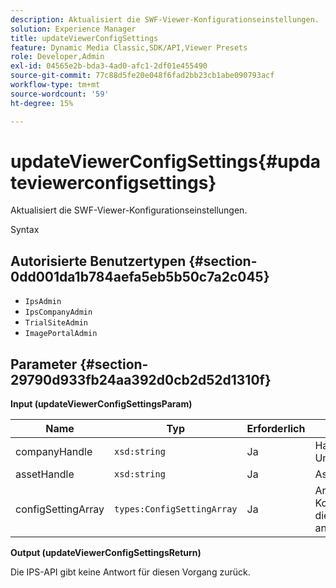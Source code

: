 ```yaml
---
description: Aktualisiert die SWF-Viewer-Konfigurationseinstellungen.
solution: Experience Manager
title: updateViewerConfigSettings
feature: Dynamic Media Classic,SDK/API,Viewer Presets
role: Developer,Admin
exl-id: 04565e2b-bda3-4ad0-afc1-2df01e455490
source-git-commit: 77c88d5fe20e048f6fad2bb23cb1abe090793acf
workflow-type: tm+mt
source-wordcount: '59'
ht-degree: 15%

---
```


# updateViewerConfigSettings{#updateviewerconfigsettings}

Aktualisiert die SWF-Viewer-Konfigurationseinstellungen.

Syntax

## Autorisierte Benutzertypen {#section-0dd001da1b784aefa5eb5b50c7a2c045}

* `IpsAdmin`
* `IpsCompanyAdmin`
* `TrialSiteAdmin`
* `ImagePortalAdmin`

## Parameter {#section-29790d933fb24aa392d0cb2d52d1310f}

**Input (updateViewerConfigSettingsParam)**

| Name | Typ | Erforderlich | Beschreibung |
|---|---|---|---|
| companyHandle | `xsd:string` | Ja | Handle mit dem Unternehmen. |
| assetHandle | `xsd:string` | Ja | Asset-Handle. |
| configSettingArray | `types:ConfigSettingArray` | Ja | Array von Konfigurationseinstellungen, die Sie auf den Viewer anwenden möchten. |

**Output (updateViewerConfigSettingsReturn)**

Die IPS-API gibt keine Antwort für diesen Vorgang zurück.
